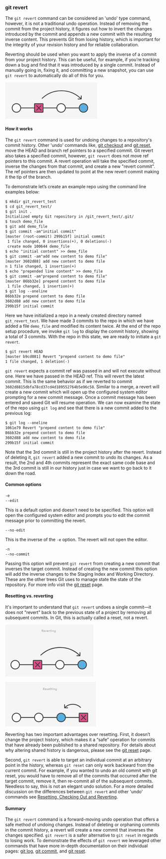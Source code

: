 ### git revert

The `git revert` command can be considered an 'undo' type command, however, it is not a traditional undo operation. Instead of removing the commit from the project history, it figures out how to invert the changes introduced by the commit and appends a new commit with the resulting inverse content. This prevents Git from losing history, which is important for the integrity of your revision history and for reliable collaboration.

Reverting should be used when you want to apply the inverse of a commit from your project history. This can be useful, for example, if you’re tracking down a bug and find that it was introduced by a single commit. Instead of manually going in, fixing it, and committing a new snapshot, you can use `git revert` to automatically do all of this for you.

![](git-revert-01.png)

#### How it works

The `git revert` command is used for undoing changes to a repository's commit history. Other 'undo' commands like, [git checkout](https://www.atlassian.com/git/tutorials/using-branches/git-checkout) and [git reset](https://www.atlassian.com/git/tutorials/undoing-changes/git-reset), move the HEAD and branch ref pointers to a specified commit. Git revert also takes a specified commit, however, `git revert` does not move ref pointers to this commit. A revert operation will take the specified commit, inverse the changes from that commit, and create a new "revert commit". The ref pointers are then updated to point at the new revert commit making it the tip of the branch.

To demonstrate let’s create an example repo using the command line examples below:

```
$ mkdir git_revert_test
$ cd git_revert_test/
$ git init .
Initialized empty Git repository in /git_revert_test/.git/
$ touch demo_file
$ git add demo_file
$ git commit -am"initial commit"
[master (root-commit) 299b15f] initial commit
 1 file changed, 0 insertions(+), 0 deletions(-)
 create mode 100644 demo_file
$ echo "initial content" >> demo_file
$ git commit -am"add new content to demo file"
[master 3602d88] add new content to demo file
n 1 file changed, 1 insertion(+)
$ echo "prepended line content" >> demo_file
$ git commit -am"prepend content to demo file"
[master 86bb32e] prepend content to demo file
 1 file changed, 1 insertion(+)
$ git log --oneline
86bb32e prepend content to demo file
3602d88 add new content to demo file
299b15f initial commit
```

Here we have initialized a repo in a newly created directory named `git_revert_test`. We have made 3 commits to the repo in which we have added a file `demo_file` and modified its content twice. At the end of the repo setup procedure, we invoke `git log` to display the commit history, showing a total of 3 commits. With the repo in this state, we are ready to initiate a `git revert`.

```
$ git revert HEAD
[master b9cd081] Revert "prepend content to demo file"
1 file changed, 1 deletion(-)
```

`git revert` expects a commit ref was passed in and will not execute without one. Here we have passed in the HEAD ref. This will revert the latest commit. This is the same behavior as if we reverted to commit `3602d8815dbfa78cd37cd4d189552764b5e96c58`. Similar to a merge, a revert will create a new commit which will open up the configured system editor prompting for a new commit message. Once a commit message has been entered and saved Git will resume operation. We can now examine the state of the repo using `git log` and see that there is a new commit added to the previous log:

```
$ git log --oneline
1061e79 Revert "prepend content to demo file"
86bb32e prepend content to demo file
3602d88 add new content to demo file
299b15f initial commit
```

Note that the 3rd commit is still in the project history after the revert. Instead of deleting it, `git revert` added a new commit to undo its changes. As a result, the 2nd and 4th commits represent the exact same code base and the 3rd commit is still in our history just in case we want to go back to it down the road.

#### Common options

```
-e
--edit
```

This is a default option and doesn't need to be specified. This option will open the configured system editor and prompts you to edit the commit message prior to committing the revert.

```
--no-edit
```

This is the inverse of the `-e` option. The revert will not open the editor.

```
-n
--no-commit
```

Passing this option will prevent `git revert` from creating a new commit that inverses the target commit. Instead of creating the new commit this option will add the inverse changes to the Staging Index and Working Directory. These are the other trees Git uses to manage state the state of the repository. For more info visit the [git reset](https://www.atlassian.com/git/tutorials/undoing-changes/git-reset) page.

#### Resetting vs. reverting

It's important to understand that `git revert` undoes a single commit—it does not "revert" back to the previous state of a project by removing all subsequent commits. In Git, this is actually called a reset, not a revert.

![](git-revert-02.png)

![](git-revert-03.png)

Reverting has two important advantages over resetting. First, it doesn’t change the project history, which makes it a “safe” operation for commits that have already been published to a shared repository. For details about why altering shared history is dangerous, please see the [git reset](https://www.atlassian.com/git/tutorials/undoing-changes/git-reset) page.

Second, `git revert` is able to target an individual commit at an arbitrary point in the history, whereas `git reset` can only work backward from the current commit. For example, if you wanted to undo an old commit with git reset, you would have to remove all of the commits that occurred after the target commit, remove it, then re-commit all of the subsequent commits. Needless to say, this is not an elegant undo solution. For a more detailed discussion on the differences between `git revert` and other 'undo' commands see [Resetting, Checking Out and Reverting](https://www.atlassian.com/git/tutorials/resetting-checking-out-and-reverting).

#### Summary

The `git revert` command is a forward-moving undo operation that offers a safe method of undoing changes. Instead of deleting or orphaning commits in the commit history, a revert will create a new commit that inverses the changes specified. `git revert` is a safer alternative to `git reset` in regards to losing work. To demonstrate the effects of `git revert` we leveraged other commands that have more in-depth documentation on their individual pages: [git log](https://www.atlassian.com/git/tutorials/git-log), [git commit](https://www.atlassian.com/git/tutorials/saving-changes#git-commit), and [git reset](https://www.atlassian.com/git/tutorials/undoing-changes/git-reset).
